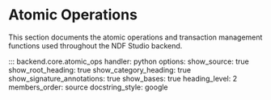# Atomic Operations

This section documents the atomic operations and transaction management functions used throughout the NDF Studio backend.

::: backend.core.atomic_ops
    handler: python
    options:
      show_source: true
      show_root_heading: true
      show_category_heading: true
      show_signature_annotations: true
      show_bases: true
      heading_level: 2
      members_order: source
      docstring_style: google 